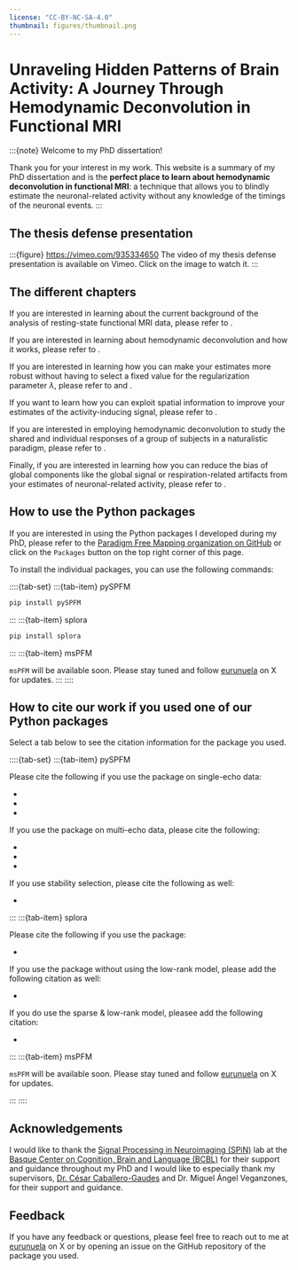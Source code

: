 ```yaml
---
license: "CC-BY-NC-SA-4.0"
thumbnail: figures/thumbnail.png
---
```

# Unraveling Hidden Patterns of Brain Activity: A Journey Through Hemodynamic Deconvolution in Functional MRI

:::{note} Welcome to my PhD dissertation!

Thank you for your interest in my work. This website is a summary of my PhD dissertation and is the
**perfect place to learn about hemodynamic deconvolution in functional MRI**: a technique that allows
you to blindly estimate the neuronal-related activity without any knowledge of the timings of the
neuronal events.
:::

## The thesis defense presentation

:::{figure} https://vimeo.com/935334650
The video of my thesis defense presentation is available on Vimeo. Click on the image to watch it.
:::

## The different chapters

If you are interested in learning about the current background of the analysis of resting-state
functional MRI data, please refer to [](#cha-intro).

If you are interested in learning about hemodynamic deconvolution and how it works, please refer
to [](#cha-synthesis-analysis).

If you are interested in learning how you can make your estimates more robust without having to
select a fixed value for the regularization parameter $\lambda$, please refer to [](#cha-stability)
and [](#cha-multivariate).

If you want to learn how you can exploit spatial information to improve your estimates of the
activity-inducing signal, please refer to [](#cha-multivariate).

If you are interested in employing hemodynamic deconvolution to study the shared and individual responses
of a group of subjects in a naturalistic paradigm, please refer to [](#cha-multi-subject).

Finally, if you are interested in learning how you can reduce the bias of global components like
the global signal or respiration-related artifacts from your estimates of neuronal-related
activity, please refer to [](#cha-low-rank).

## How to use the Python packages

If you are interested in using the Python packages I developed during my PhD, please refer to the
[Paradigm Free Mapping organization on
GitHub](https://github.com/orgs/Paradigm-Free-Mapping/repositories) or click on the `Packages`
button on the top right corner of this page.

To install the individual packages, you can use the following commands:

::::{tab-set}
:::{tab-item} pySPFM

```bash
pip install pySPFM
```
:::
:::{tab-item} splora

```bash
pip install splora
```
:::
:::{tab-item} msPFM

`msPFM` will be available soon. Please stay tuned and follow [eurunuela](https://x.com/eurunuela)
on X for updates.
:::
::::

## How to cite our work if you used one of our Python packages

Select a tab below to see the citation information for the package you used.

::::{tab-set}
:::{tab-item} pySPFM

Please cite the following if you use the package on single-echo data:

- [](https://zenodo.org/doi/10.5281/zenodo.6600095)
- [](https://doi.org/10.1002/hbm.21452)
- [](https://doi.org/10.52294/001c.87574)

If you use the package on multi-echo data, please cite the following:

- [](https://zenodo.org/doi/10.5281/zenodo.6600095)
- [](https://doi.org/10.1016/j.neuroimage.2019.116081)
- [](https://doi.org/10.52294/001c.87574)

If you use stability selection, please cite the following as well:

- [](https://doi.org/10.1109/embc44109.2020.9176137)

:::
:::{tab-item} splora

Please cite the following if you use the package:

- [](https://zenodo.org/doi/10.5281/zenodo.6603447)

If you use the package without using the low-rank model, please add the following citation as well:

- [](https://doi.org/10.1016/j.media.2023.103010)

If you do use the sparse & low-rank model, pleasee add the following citation:

- [](https://doi.org/10.1109/isbi48211.2021.9433821)

:::
:::{tab-item} msPFM

`msPFM` will be available soon. Please stay tuned and follow [eurunuela](https://x.com/eurunuela)
on X for updates.

:::
::::

## Acknowledgements

I would like to thank the [Signal Processing in Neuroimaging
(SPiN)](https://bcbl.eu/en/research/research-groups/signal-processing-neuroimaging) lab at the
[Basque Center on Cognition, Brain and Language (BCBL)](https://bcbl.eu/en) for their support and
guidance throughout my PhD and I would like to especially thank my supervisors, [Dr. César
Caballero-Gaudes](https://bcbl.eu/en/conocenos/equipo/cesar-caballero-gaudes) and Dr. Miguel Ángel Veganzones,
for their support and guidance.

## Feedback

If you have any feedback or questions, please feel free to reach out to me at
[eurunuela](https://x.com/eurunuela) on X or by opening an issue on the GitHub repository of the
package you used.
